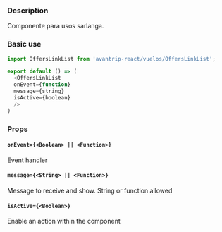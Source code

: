 ### Description
Componente para usos sarlanga.

### Basic use

```javascript
import OffersLinkList from 'avantrip-react/vuelos/OffersLinkList';

export default () => (
  <OffersLinkList
  onEvent={function}
  message={string}
  isActive={boolean}
  />
)
```


### Props

#### `onEvent={<Boolean> || <Function>}`
Event handler

#### `message={<String> || <Function>}`
Message to receive and show. String or function allowed


#### `isActive={<Boolean>}`
Enable an action within the component

